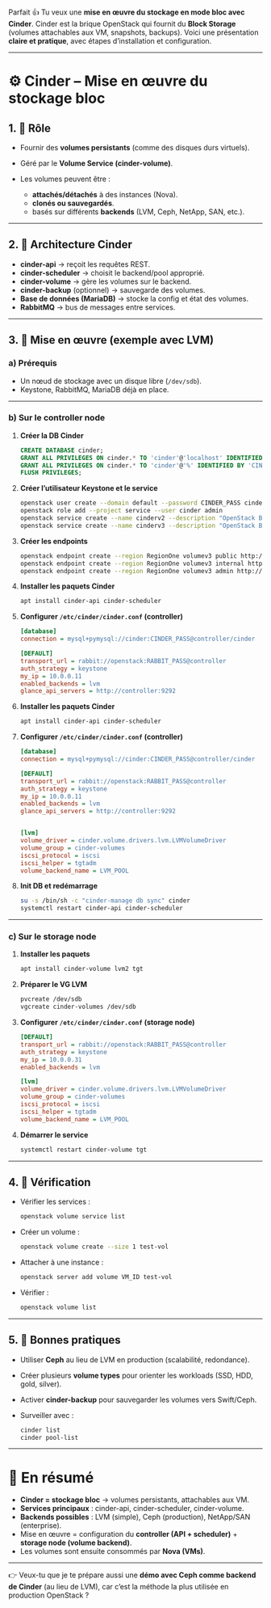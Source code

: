 Parfait 👍 Tu veux une **mise en œuvre du stockage en mode bloc avec Cinder**.
Cinder est la brique OpenStack qui fournit du **Block Storage** (volumes attachables aux VM, snapshots, backups).
Voici une présentation **claire et pratique**, avec étapes d’installation et configuration.

---

# ⚙️ Cinder – Mise en œuvre du stockage bloc

## 1. 🎯 Rôle

* Fournir des **volumes persistants** (comme des disques durs virtuels).
* Géré par le **Volume Service (cinder-volume)**.
* Les volumes peuvent être :

  * **attachés/détachés** à des instances (Nova).
  * **clonés ou sauvegardés**.
  * basés sur différents **backends** (LVM, Ceph, NetApp, SAN, etc.).

---

## 2. 🔹 Architecture Cinder

* **cinder-api** → reçoit les requêtes REST.
* **cinder-scheduler** → choisit le backend/pool approprié.
* **cinder-volume** → gère les volumes sur le backend.
* **cinder-backup** (optionnel) → sauvegarde des volumes.
* **Base de données (MariaDB)** → stocke la config et état des volumes.
* **RabbitMQ** → bus de messages entre services.

---

## 3. 🔹 Mise en œuvre (exemple avec LVM)

### a) Prérequis

* Un nœud de stockage avec un disque libre (`/dev/sdb`).
* Keystone, RabbitMQ, MariaDB déjà en place.

---

### b) Sur le **controller node**

1. **Créer la DB Cinder**

   ```sql
   CREATE DATABASE cinder;
   GRANT ALL PRIVILEGES ON cinder.* TO 'cinder'@'localhost' IDENTIFIED BY 'CINDER_PASS';
   GRANT ALL PRIVILEGES ON cinder.* TO 'cinder'@'%' IDENTIFIED BY 'CINDER_PASS';
   FLUSH PRIVILEGES;
   ```

2. **Créer l’utilisateur Keystone et le service**

   ```bash
   openstack user create --domain default --password CINDER_PASS cinder
   openstack role add --project service --user cinder admin
   openstack service create --name cinderv2 --description "OpenStack Block Storage" volumev2
   openstack service create --name cinderv3 --description "OpenStack Block Storage" volumev3
   ```

3. **Créer les endpoints**

   ```bash
   openstack endpoint create --region RegionOne volumev3 public http://controller:8776/v3/%\(project_id\)s
   openstack endpoint create --region RegionOne volumev3 internal http://controller:8776/v3/%\(project_id\)s
   openstack endpoint create --region RegionOne volumev3 admin http://controller:8776/v3/%\(project_id\)s
   ```

4. **Installer les paquets Cinder**

   ```bash
   apt install cinder-api cinder-scheduler
   ```

5. **Configurer `/etc/cinder/cinder.conf` (controller)**

   ```ini
   [database]
   connection = mysql+pymysql://cinder:CINDER_PASS@controller/cinder

   [DEFAULT]
   transport_url = rabbit://openstack:RABBIT_PASS@controller
   auth_strategy = keystone
   my_ip = 10.0.0.11
   enabled_backends = lvm
   glance_api_servers = http://controller:9292

4. **Installer les paquets Cinder**

   ```bash
   apt install cinder-api cinder-scheduler
   ```

5. **Configurer `/etc/cinder/cinder.conf` (controller)**

   ```ini
   [database]
   connection = mysql+pymysql://cinder:CINDER_PASS@controller/cinder

   [DEFAULT]
   transport_url = rabbit://openstack:RABBIT_PASS@controller
   auth_strategy = keystone
   my_ip = 10.0.0.11
   enabled_backends = lvm
   glance_api_servers = http://controller:9292


   [lvm]
   volume_driver = cinder.volume.drivers.lvm.LVMVolumeDriver
   volume_group = cinder-volumes
   iscsi_protocol = iscsi
   iscsi_helper = tgtadm
   volume_backend_name = LVM_POOL
   ```

6. **Init DB et redémarrage**

   ```bash
   su -s /bin/sh -c "cinder-manage db sync" cinder
   systemctl restart cinder-api cinder-scheduler
   ```

---

### c) Sur le **storage node**

1. **Installer les paquets**

   ```bash
   apt install cinder-volume lvm2 tgt
   ```

2. **Préparer le VG LVM**

   ```bash
   pvcreate /dev/sdb
   vgcreate cinder-volumes /dev/sdb
   ```

3. **Configurer `/etc/cinder/cinder.conf` (storage node)**

   ```ini
   [DEFAULT]
   transport_url = rabbit://openstack:RABBIT_PASS@controller
   auth_strategy = keystone
   my_ip = 10.0.0.31
   enabled_backends = lvm

   [lvm]
   volume_driver = cinder.volume.drivers.lvm.LVMVolumeDriver
   volume_group = cinder-volumes
   iscsi_protocol = iscsi
   iscsi_helper = tgtadm
   volume_backend_name = LVM_POOL
   ```

4. **Démarrer le service**

   ```bash
   systemctl restart cinder-volume tgt
   ```

---

## 4. 🔹 Vérification

* Vérifier les services :

  ```bash
  openstack volume service list
  ```
* Créer un volume :

  ```bash
  openstack volume create --size 1 test-vol
  ```
* Attacher à une instance :

  ```bash
  openstack server add volume VM_ID test-vol
  ```
* Vérifier :

  ```bash
  openstack volume list
  ```

---

## 5. 🔹 Bonnes pratiques

* Utiliser **Ceph** au lieu de LVM en production (scalabilité, redondance).
* Créer plusieurs **volume types** pour orienter les workloads (SSD, HDD, gold, silver).
* Activer **cinder-backup** pour sauvegarder les volumes vers Swift/Ceph.
* Surveiller avec :

  ```bash
  cinder list
  cinder pool-list
  ```

---

# 📌 En résumé

* **Cinder = stockage bloc** → volumes persistants, attachables aux VM.
* **Services principaux** : cinder-api, cinder-scheduler, cinder-volume.
* **Backends possibles** : LVM (simple), Ceph (production), NetApp/SAN (enterprise).
* Mise en œuvre = configuration du **controller (API + scheduler)** + **storage node (volume backend)**.
* Les volumes sont ensuite consommés par **Nova (VMs)**.

---

👉 Veux-tu que je te prépare aussi une **démo avec Ceph comme backend de Cinder** (au lieu de LVM), car c’est la méthode la plus utilisée en production OpenStack ?
